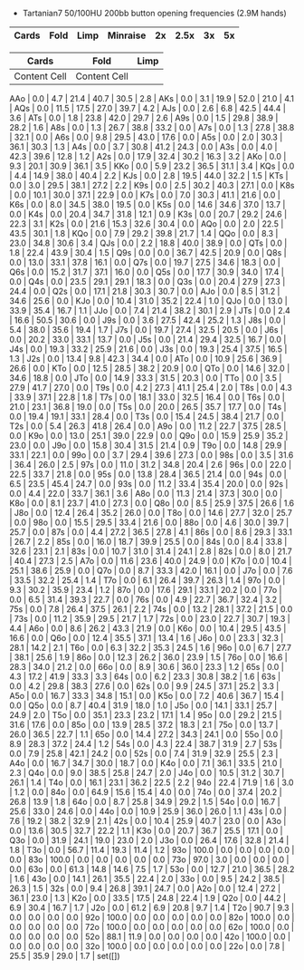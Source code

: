
- Tartanian7 50/100HU 200bb button opening frequencies (2.9M hands)

Cards | Fold |Limp | Minraise | 2x | 2.5x | 3x | 5x
----- | ---- |----- | -------- | -- | --- | --- | --

Cards  | Fold | Limp |
------------- | ------------- | --
Content Cell  | Content Cell | 

AAo | 0.0  | 4.7  | 21.4  | 40.7  | 30.5  | 2.8  |
AKs | 0.0  | 3.1  | 19.9  | 52.0  | 21.0  | 4.1  |
AQs | 0.0  | 11.5  | 17.5  | 27.0  | 39.7  | 4.2  |
AJs | 0.0  | 2.6  | 6.8  | 42.5  | 44.4  | 3.6  |
ATs | 0.0  | 1.8  | 23.8  | 42.0  | 29.7  | 2.6  |
A9s | 0.0  | 1.5  | 29.8  | 38.9  | 28.2  | 1.6  |
A8s | 0.0  | 1.3  | 26.7  | 38.8  | 33.2  | 0.0  |
A7s | 0.0  | 1.3  | 27.8  | 38.8  | 32.1  | 0.0  |
A6s | 0.0  | 9.8  | 29.5  | 43.0  | 17.6  | 0.0  |
A5s | 0.0  | 2.0  | 30.3  | 36.1  | 30.3  | 1.3  |
A4s | 0.0  | 3.7  | 30.8  | 41.2  | 24.3  | 0.0  |
A3s | 0.0  | 4.0  | 42.3  | 39.6  | 12.8  | 1.2  |
A2s | 0.0  | 17.9  | 32.4  | 30.2  | 16.3  | 3.2  |
AKo | 0.0  | 9.3  | 20.1  | 30.9  | 36.1  | 3.5  |
KKo | 0.0  | 5.9  | 23.2  | 36.5  | 31.1  | 3.4  |
KQs | 0.0  | 4.4  | 14.9  | 38.0  | 40.4  | 2.2  |
KJs | 0.0  | 2.8  | 19.5  | 44.0  | 32.2  | 1.5  |
KTs | 0.0  | 3.0  | 29.5  | 38.1  | 27.2  | 2.2  |
K9s | 0.0  | 2.5  | 30.2  | 40.3  | 27.1  | 0.0  |
K8s | 0.0  | 10.1  | 30.0  | 37.1  | 22.9  | 0.0  |
K7s | 0.0  | 7.0  | 30.3  | 41.1  | 21.6  | 0.0  |
K6s | 0.0  | 8.0  | 34.5  | 38.0  | 19.5  | 0.0  |
K5s | 0.0  | 14.6  | 34.6  | 37.0  | 13.7  | 0.0  |
K4s | 0.0  | 20.4  | 34.7  | 31.8  | 12.1  | 0.9  |
K3s | 0.0  | 20.7  | 29.2  | 24.6  | 22.3  | 3.1  |
K2s | 0.0  | 21.6  | 15.3  | 32.6  | 30.4  | 0.0  |
AQo | 0.0  | 2.0  | 22.5  | 43.5  | 30.1  | 1.8  |
KQo | 0.0  | 7.9  | 29.2  | 39.8  | 21.7  | 1.4  |
QQo | 0.0  | 8.3  | 23.0  | 34.8  | 30.6  | 3.4  |
QJs | 0.0  | 2.2  | 18.8  | 40.0  | 38.9  | 0.0  |
QTs | 0.0  | 1.8  | 22.4  | 43.9  | 30.4  | 1.5  |
Q9s | 0.0  | 0.0  | 36.7  | 42.5  | 20.9  | 0.0  |
Q8s | 0.0  | 13.0  | 33.1  | 37.8  | 16.1  | 0.0  |
Q7s | 0.0  | 19.7  | 27.5  | 34.6  | 18.3  | 0.0  |
Q6s | 0.0  | 15.2  | 31.7  | 37.1  | 16.0  | 0.0  |
Q5s | 0.0  | 17.7  | 30.9  | 34.0  | 17.4  | 0.0  |
Q4s | 0.0  | 23.5  | 29.1  | 29.1  | 18.3  | 0.0  |
Q3s | 0.0  | 20.4  | 27.9  | 27.3  | 24.4  | 0.0  |
Q2s | 0.0  | 17.1  | 21.8  | 30.3  | 30.7  | 0.0  |
AJo | 0.0  | 8.5  | 31.2  | 34.6  | 25.6  | 0.0  |
KJo | 0.0  | 10.4  | 31.0  | 35.2  | 22.4  | 1.0  |
QJo | 0.0  | 13.0  | 33.9  | 35.4  | 16.7  | 1.1  |
JJo | 0.0  | 7.4  | 21.4  | 38.2  | 30.1  | 2.9  |
JTs | 0.0  | 2.4  | 16.6  | 50.5  | 30.6  | 0.0  |
J9s | 0.0  | 3.6  | 27.5  | 42.4  | 25.2  | 1.3  |
J8s | 0.0  | 5.4  | 38.0  | 35.6  | 19.4  | 1.7  |
J7s | 0.0  | 19.7  | 27.4  | 32.5  | 20.5  | 0.0  |
J6s | 0.0  | 20.2  | 33.0  | 33.1  | 13.7  | 0.0  |
J5s | 0.0  | 21.4  | 29.4  | 32.5  | 16.7  | 0.0  |
J4s | 0.0  | 19.3  | 33.2  | 25.9  | 21.6  | 0.0  |
J3s | 0.0  | 19.3  | 25.4  | 37.5  | 16.5  | 1.3  |
J2s | 0.0  | 13.4  | 9.8  | 42.3  | 34.4  | 0.0  |
ATo | 0.0  | 10.9  | 25.6  | 36.9  | 26.6  | 0.0  |
KTo | 0.0  | 12.5  | 28.5  | 38.2  | 20.9  | 0.0  |
QTo | 0.0  | 14.6  | 32.0  | 34.6  | 18.8  | 0.0  |
JTo | 0.0  | 14.9  | 33.3  | 31.5  | 20.3  | 0.0  |
TTo | 0.0  | 3.5  | 27.9  | 41.7  | 27.0  | 0.0  |
T9s | 0.0  | 4.2  | 27.3  | 41.1  | 25.4  | 2.0  |
T8s | 0.0  | 4.3  | 33.9  | 37.1  | 22.8  | 1.8  |
T7s | 0.0  | 18.1  | 33.0  | 32.5  | 16.4  | 0.0  |
T6s | 0.0  | 21.0  | 23.1  | 36.8  | 19.0  | 0.0  |
T5s | 0.0  | 20.0  | 26.5  | 35.7  | 17.7  | 0.0  |
T4s | 0.0  | 19.4  | 19.1  | 33.1  | 28.4  | 0.0  |
T3s | 0.0  | 15.4  | 24.5  | 38.4  | 21.7  | 0.0  |
T2s | 0.0  | 5.4  | 26.3  | 41.8  | 26.4  | 0.0  |
A9o | 0.0  | 11.2  | 22.7  | 37.5  | 28.5  | 0.0  |
K9o | 0.0  | 13.0  | 25.1  | 39.0  | 22.9  | 0.0  |
Q9o | 0.0  | 15.9  | 25.9  | 35.2  | 23.0  | 0.0  |
J9o | 0.0  | 15.8  | 30.4  | 31.5  | 21.4  | 0.9  |
T9o | 0.0  | 14.8  | 29.9  | 33.1  | 22.1  | 0.0  |
99o | 0.0  | 3.7  | 29.4  | 39.6  | 27.3  | 0.0  |
98s | 0.0  | 3.5  | 31.6  | 36.4  | 26.0  | 2.5  |
97s | 0.0  | 11.0  | 31.2  | 34.8  | 20.4  | 2.6  |
96s | 0.0  | 22.0  | 22.5  | 33.7  | 21.8  | 0.0  |
95s | 0.0  | 13.8  | 28.4  | 36.5  | 21.4  | 0.0  |
94s | 0.0  | 6.5  | 23.5  | 45.4  | 24.7  | 0.0  |
93s | 0.0  | 11.2  | 33.4  | 35.4  | 20.0  | 0.0  |
92s | 0.0  | 4.4  | 22.0  | 33.7  | 36.1  | 3.6  |
A8o | 0.0  | 11.3  | 21.4  | 37.3  | 30.0  | 0.0  |
K8o | 0.0  | 8.1  | 23.7  | 41.0  | 27.3  | 0.0  |
Q8o | 0.0  | 8.5  | 25.9  | 37.5  | 26.6  | 1.6  |
J8o | 0.0  | 12.4  | 26.4  | 35.2  | 26.0  | 0.0  |
T8o | 0.0  | 14.6  | 27.7  | 32.0  | 25.7  | 0.0  |
98o | 0.0  | 15.5  | 29.5  | 33.4  | 21.6  | 0.0  |
88o | 0.0  | 4.6  | 30.0  | 39.7  | 25.7  | 0.0  |
87s | 0.0  | 4.4  | 27.2  | 36.5  | 27.8  | 4.1  |
86s | 0.0  | 8.6  | 29.3  | 33.1  | 26.7  | 2.2  |
85s | 0.0  | 16.0  | 18.7  | 39.9  | 25.5  | 0.0  |
84s | 0.0  | 8.4  | 33.8  | 32.6  | 23.1  | 2.1  |
83s | 0.0  | 10.7  | 31.0  | 31.4  | 24.1  | 2.8  |
82s | 0.0  | 8.0  | 21.7  | 40.4  | 27.3  | 2.5  |
A7o | 0.0  | 11.6  | 23.6  | 40.0  | 24.9  | 0.0  |
K7o | 0.0  | 10.4  | 25.1  | 38.6  | 25.9  | 0.0  |
Q7o | 0.0  | 8.7  | 33.3  | 42.0  | 16.1  | 0.0  |
J7o | 0.0  | 7.6  | 33.5  | 32.2  | 25.4  | 1.4  |
T7o | 0.0  | 6.1  | 26.4  | 39.7  | 26.3  | 1.4  |
97o | 0.0  | 9.3  | 30.2  | 35.9  | 23.4  | 1.2  |
87o | 0.0  | 17.6  | 29.1  | 33.1  | 20.2  | 0.0  |
77o | 0.0  | 6.5  | 31.4  | 39.3  | 22.7  | 0.0  |
76s | 0.0  | 4.9  | 22.7  | 36.7  | 32.4  | 3.2  |
75s | 0.0  | 7.8  | 26.4  | 37.5  | 26.1  | 2.2  |
74s | 0.0  | 13.2  | 28.1  | 37.2  | 21.5  | 0.0  |
73s | 0.0  | 11.2  | 35.9  | 29.5  | 21.7  | 1.7  |
72s | 0.0  | 23.0  | 22.7  | 30.7  | 19.3  | 4.4  |
A6o | 0.0  | 8.6  | 26.2  | 43.3  | 21.9  | 0.0  |
K6o | 0.0  | 10.4  | 29.5  | 43.5  | 16.6  | 0.0  |
Q6o | 0.0  | 12.4  | 35.5  | 37.1  | 13.4  | 1.6  |
J6o | 0.0  | 23.3  | 32.3  | 28.1  | 14.2  | 2.1  |
T6o | 0.0  | 6.3  | 32.2  | 35.3  | 24.5  | 1.6  |
96o | 0.0  | 6.7  | 27.7  | 38.1  | 25.6  | 1.9  |
86o | 0.0  | 12.3  | 26.2  | 36.0  | 23.9  | 1.5  |
76o | 0.0  | 16.6  | 28.3  | 34.0  | 21.2  | 0.0  |
66o | 0.0  | 8.9  | 30.6  | 36.0  | 23.3  | 1.2  |
65s | 0.0  | 4.3  | 17.2  | 41.9  | 33.3  | 3.3  |
64s | 0.0  | 6.2  | 23.3  | 30.8  | 38.2  | 1.6  |
63s | 0.0  | 4.2  | 29.8  | 38.3  | 27.6  | 0.0  |
62s | 0.0  | 9.9  | 24.5  | 37.1  | 25.2  | 3.3  |
A5o | 0.0  | 16.7  | 33.3  | 34.8  | 15.1  | 0.0  |
K5o | 0.0  | 7.2  | 40.6  | 36.7  | 15.4  | 0.0  |
Q5o | 0.0  | 8.7  | 40.4  | 31.9  | 18.0  | 1.0  |
J5o | 0.0  | 14.1  | 33.1  | 25.7  | 24.9  | 2.0  |
T5o | 0.0  | 35.1  | 23.3  | 23.2  | 17.1  | 1.4  |
95o | 0.0  | 29.2  | 21.5  | 31.6  | 17.6  | 0.0  |
85o | 0.0  | 13.9  | 28.5  | 37.2  | 18.3  | 2.1  |
75o | 0.0  | 13.7  | 26.0  | 36.5  | 22.7  | 1.1  |
65o | 0.0  | 14.4  | 27.2  | 34.3  | 24.1  | 0.0  |
55o | 0.0  | 8.9  | 28.3  | 37.2  | 24.4  | 1.2  |
54s | 0.0  | 4.3  | 22.4  | 38.7  | 31.9  | 2.7  |
53s | 0.0  | 7.9  | 25.8  | 42.1  | 24.2  | 0.0  |
52s | 0.0  | 7.4  | 31.9  | 32.9  | 25.5  | 2.3  |
A4o | 0.0  | 16.7  | 34.7  | 30.0  | 18.7  | 0.0  |
K4o | 0.0  | 7.1  | 36.1  | 33.5  | 21.0  | 2.3  |
Q4o | 0.0  | 9.0  | 38.5  | 25.8  | 24.7  | 2.0  |
J4o | 0.0  | 10.5  | 31.2  | 30.7  | 26.1  | 1.4  |
T4o | 0.0  | 16.1  | 23.1  | 36.2  | 22.5  | 2.2  |
94o | 22.4  | 71.9  | 1.6  | 3.0  | 1.2  | 0.0  |
84o | 0.0  | 64.9  | 15.6  | 15.4  | 4.0  | 0.0  |
74o | 0.0  | 37.4  | 20.2  | 26.8  | 13.9  | 1.8  |
64o | 0.0  | 8.7  | 25.8  | 34.9  | 29.2  | 1.5  |
54o | 0.0  | 16.7  | 25.6  | 33.0  | 24.6  | 0.0  |
44o | 0.0  | 10.9  | 25.9  | 36.0  | 26.0  | 1.1  |
43s | 0.0  | 7.6  | 19.2  | 38.2  | 32.9  | 2.1  |
42s | 0.0  | 10.4  | 25.9  | 40.7  | 23.0  | 0.0  |
A3o | 0.0  | 13.6  | 30.5  | 32.7  | 22.2  | 1.1  |
K3o | 0.0  | 20.7  | 36.7  | 25.5  | 17.1  | 0.0  |
Q3o | 0.0  | 31.9  | 24.1  | 19.0  | 23.0  | 2.0  |
J3o | 0.0  | 26.4  | 17.6  | 32.8  | 21.4  | 1.8  |
T3o | 0.0  | 56.7  | 11.4  | 19.3  | 11.4  | 1.2  |
93o | 100.0  | 0.0  | 0.0  | 0.0  | 0.0  | 0.0  |
83o | 100.0  | 0.0  | 0.0  | 0.0  | 0.0  | 0.0  |
73o | 97.0  | 3.0  | 0.0  | 0.0  | 0.0  | 0.0  |
63o | 0.0  | 61.3  | 14.8  | 14.6  | 7.5  | 1.7  |
53o | 0.0  | 12.7  | 21.0  | 36.5  | 28.2  | 1.6  |
43o | 0.0  | 14.1  | 26.1  | 35.5  | 22.4  | 2.0  |
33o | 0.0  | 9.5  | 24.2  | 38.5  | 26.3  | 1.5  |
32s | 0.0  | 9.4  | 26.8  | 39.1  | 24.7  | 0.0  |
A2o | 0.0  | 12.4  | 27.2  | 36.1  | 23.0  | 1.3  |
K2o | 0.0  | 33.5  | 17.5  | 24.8  | 22.4  | 1.9  |
Q2o | 0.0  | 44.2  | 6.9  | 30.4  | 16.7  | 1.7  |
J2o | 0.0  | 61.2  | 6.9  | 20.8  | 9.7  | 1.4  |
T2o | 90.7  | 9.3  | 0.0  | 0.0  | 0.0  | 0.0  |
92o | 100.0  | 0.0  | 0.0  | 0.0  | 0.0  | 0.0  |
82o | 100.0  | 0.0  | 0.0  | 0.0  | 0.0  | 0.0  |
72o | 100.0  | 0.0  | 0.0  | 0.0  | 0.0  | 0.0  |
62o | 100.0  | 0.0  | 0.0  | 0.0  | 0.0  | 0.0  |
52o | 88.1  | 11.9  | 0.0  | 0.0  | 0.0  | 0.0  |
42o | 100.0  | 0.0  | 0.0  | 0.0  | 0.0  | 0.0  |
32o | 100.0  | 0.0  | 0.0  | 0.0  | 0.0  | 0.0  |
22o | 0.0  | 7.8  | 25.5  | 35.9  | 29.0  | 1.7  |
set([])
